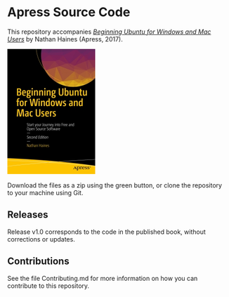 # Apress Source Code

This repository accompanies [*Beginning Ubuntu for Windows and Mac Users*](http://www.apress.com/9781484229996) by Nathan Haines (Apress, 2017).

[comment]: #cover
![Cover image](9781484229996.jpg)

Download the files as a zip using the green button, or clone the repository to your machine using Git.

## Releases

Release v1.0 corresponds to the code in the published book, without corrections or updates.

## Contributions

See the file Contributing.md for more information on how you can contribute to this repository.
